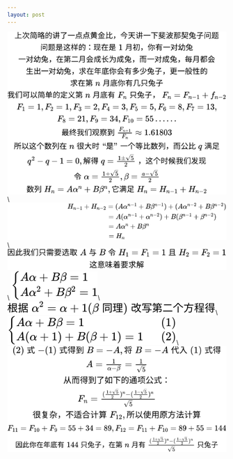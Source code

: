 ```yaml
---
layout: post
---
```

![](/assets/img/st1.svg)\\
![](/assets/img/new.svg)\\
![](/assets/img/rd3.svg)\\
![](/assets/img/th4.svg)\\
![](/assets/img/th5.svg)\\
![](/assets/img/th6.svg)\\
![](/assets/img/th7.svg)